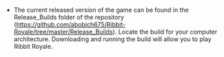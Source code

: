 - The current released version of the game can be found in the Release_Builds folder of the repository (https://github.com/abobich675/Ribbit-Royale/tree/master/Release_Builds). Locate the build for your computer architecture. Downloading and running the build will allow you to play Ribbit Royale.
